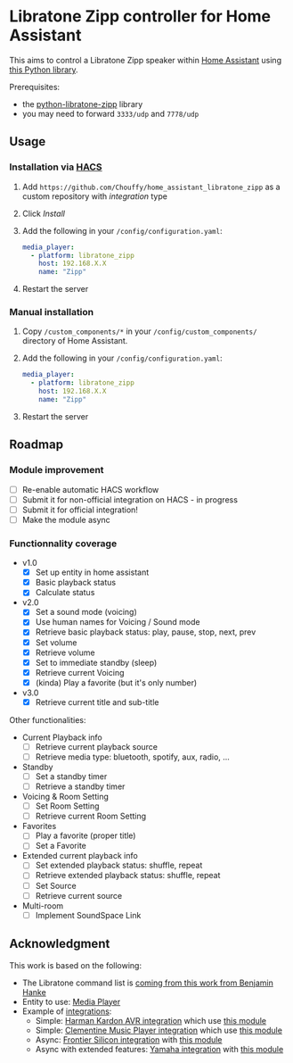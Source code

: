 # Libratone Zipp controller for Home Assistant

This aims to control a Libratone Zipp speaker within [Home Assistant](https://www.home-assistant.io/) using [this Python library](https://github.com/Chouffy/python_libratone_zipp).

Prerequisites:

* the [python-libratone-zipp](https://pypi.org/project/python-libratone-zipp/) library
* you may need to forward `3333/udp` and `7778/udp`

## Usage

### Installation via [HACS](https://hacs.xyz/)

1. Add `https://github.com/Chouffy/home_assistant_libratone_zipp` as a custom repository with *integration* type
1. Click *Install*
1. Add the following in your `/config/configuration.yaml`:

    ```yaml
    media_player:
      - platform: libratone_zipp
        host: 192.168.X.X
        name: "Zipp"
    ```

1. Restart the server

### Manual installation

1. Copy `/custom_components/*` in your `/config/custom_components/` directory of Home Assistant.
1. Add the following in your `/config/configuration.yaml`:

    ```yaml
    media_player:
      - platform: libratone_zipp
        host: 192.168.X.X
        name: "Zipp"
    ```

1. Restart the server

## Roadmap

### Module improvement

* [ ] Re-enable automatic HACS workflow
* [ ] Submit it for non-official integration on HACS - in progress
* [ ] Submit it for official integration!
* [ ] Make the module async

### Functionnality coverage

* v1.0
    * [x] Set up entity in home assistant
    * [x] Basic playback status
    * [x] Calculate status
* v2.0
    * [x] Set a sound mode (voicing)
    * [x] Use human names for Voicing / Sound mode
    * [x] Retrieve basic playback status: play, pause, stop, next, prev
    * [x] Set volume
    * [x] Retrieve volume
    * [x] Set to immediate standby (sleep)
    * [x] Retrieve current Voicing
    * [x] (kinda) Play a favorite (but it's only number)
* v3.0
    * [x] Retrieve current title and sub-title

Other functionalities:

* Current Playback info
    * [ ] Retrieve current playback source
    * [ ] Retrieve media type: bluetooth, spotify, aux, radio, ...
* Standby
    * [ ] Set a standby timer
    * [ ] Retrieve a standby timer
* Voicing & Room Setting
    * [ ] Set Room Setting
    * [ ] Retrieve current Room Setting
* Favorites
    * [ ] Play a favorite (proper title)
    * [ ] Set a Favorite
* Extended current playback info
    * [ ] Set extended playback status: shuffle, repeat
    * [ ] Retrieve extended playback status: shuffle, repeat
    * [ ] Set Source
    * [ ] Retrieve current source
* Multi-room
    * [ ] Implement SoundSpace Link

## Acknowledgment

This work is based on the following:

* The Libratone command list is [coming from this work from Benjamin Hanke](https://www.loxwiki.eu/display/LOX/Libratone+Zipp+WLan+Lautsprecher)
* Entity to use: [Media Player](https://developers.home-assistant.io/docs/core/entity/media-player)
* Example of [integrations](https://www.home-assistant.io/integrations/#media-player):
    * Simple: [Harman Kardon AVR integration](https://www.home-assistant.io/integrations/harman_kardon_avr/) which use [this module](https://github.com/Devqon/hkavr)
    * Simple: [Clementine Music Player integration](https://github.com/home-assistant/core/blob/dev/homeassistant/components/clementine/media_player.py) which use [this module]()
    * Async: [Frontier Silicon integration](https://github.com/home-assistant/core/tree/dev/homeassistant/components/frontier_silicon) with [this module](https://github.com/zhelev/python-afsapi/tree/master/afsapi)
    * Async with extended features: [Yamaha integration](https://github.com/home-assistant/core/blob/dev/homeassistant/components/yamaha/) with [this module](https://github.com/wuub/rxv)

